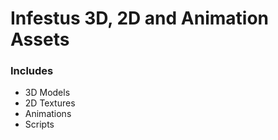 # Infestus 3D, 2D and Animation Assets

### Includes

* 3D Models
* 2D Textures
* Animations
* Scripts

